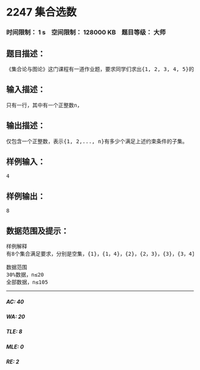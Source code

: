 # 2247 集合选数   
### 时间限制： 1 s&nbsp;&nbsp;&nbsp;&nbsp;空间限制： 128000 KB&nbsp;&nbsp;&nbsp;&nbsp;题目等级： 大师  
## 题目描述：  

<pre>
《集合论与图论》这门课程有一道作业题，要求同学们求出{1, 2, 3, 4, 5}的所有满足以下条件的子集：若x在该子集中，则2x和3x不能在该子集中。同学们不喜欢这种具有枚举性质的题目，于是把它变成了以下问题：对于任意一个正整数n，如何求出{1, 2,..., n} 的满足上述约束条件的子集的个数（只需输出对1,000,000,001取模的结果），现在这个问题就交给你了。 
</pre>
  
  
## 输入描述：  

<pre>
只有一行，其中有一个正整数n，
</pre>
  
  
## 输出描述：  

<pre>
仅包含一个正整数，表示{1, 2,..., n}有多少个满足上述约束条件的子集。
</pre>
  
  
## 样例输入：  

<pre>
4
</pre>
  
  
## 样例输出：  

<pre>
8
</pre>
  
  
## 数据范围及提示：  

<pre>
样例解释
有8个集合满足要求，分别是空集，{1}，{1，4}，{2}，{2，3}，{3}，{3，4}，{4}。 
 
数据范围
30%数据，n≤20
全部数据，n≤105
</pre>
  
  
***  

##### AC: 40  
##### WA: 20  
##### TLE: 8  
##### MLE: 0  
##### RE: 2  
